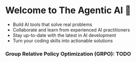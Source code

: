 <!-- @format -->
# Welcome to The Agentic AI 🚀

- Build AI tools that solve real problems
- Collaborate and learn from experienced AI practitioners
- Stay up-to-date with the latest in AI development
- Turn your coding skills into actionable solutions

### Group Relative Policy Optimization (GRPO): TODO
